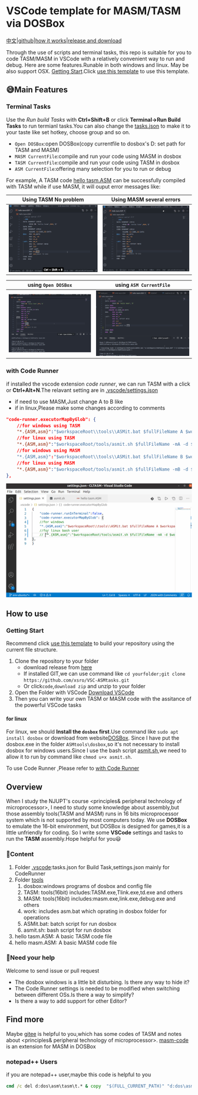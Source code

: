 # VSCode template for MASM/TASM via DOSBox

[中文](readme.zh.md)|[github](https://github.com/xsro/VSC-ASMtasks)|[how it works](doc/how-it-work.md)|[release and download](https://github.com/xsro/VSC-ASMtasks/releases)

Through the use of scripts and terminal tasks, this repo is suitable for you to code TASM/MASM in VSCode with a relatively convenient way to run and debug. Here are some features.Runable in both windows and linux. May be also support OSX. [Getting Start](#getting-start).Click [use this template](https://github.com/xsro/VSC-ASMtasks/generate) to use this template.

## :sweat_smile:Main Features

### Terminal Tasks

Use the *Run build Tasks* with **Ctrl+Shift+B** or click **Terminal->Run Build Tasks** to run termianl tasks.You can also change the [tasks.json](.vscode/tasks.json) to make it to your taste like set hotkey, choose group and so on.

- `Open DOSBox`:open DOSBox(copy currentfile to dosbox's D: set path for TASM and MASM)
- `MASM CurrentFile`:compile and run your code using MASM in dosbox
- `TASM CurrentFile`:compile and run your code using TASM in dosbox
- `ASM CurrentFile`:offering many selection for you to run or debug

For example, A TASM code [hello tasm.ASM](hello%20tasm.ASM) can be successfully compiled with TASM while if use MASM, it will ouput error messages like:

|Using TASM No problem|Using MASM several errors|
|------|----------|
|![RunBuildTasksSuccess](pics/RunBuildTestsuc.gif)|![RunBuildTasksError](pics/RunBuildTestsErr.gif)|

|using `Open DOSBox`|using `ASM CurrentFile`|
|----|---|
|![dosbox here](pics/Runtasks0.gif)|![7](pics/Runtasks7.gif)|

### with **Code Runner**

if installed the vscode extension *code runner*, we can run TASM with a click or **Ctrl+Alt+N**.The relavant setting are in [.vscode/settings.json](.vscode/settings.json)

- if need to use MASM,Just change A to B like
- if in linux,Please make some changes according to comments

```json
"code-runner.executorMapByGlob": {
    //for windows using TASM
    "*.{ASM,asm}":"$workspaceRoot\\tools\\ASMit.bat $fullFileName A $workspaceRoot\\tools $workspaceRoot\\tools\\work",
    //for linux using TASM
    "*.{ASM,asm}":"$workspaceRoot/tools/asmit.sh $fullFileName -mA -d $workspaceRoot/tools"
    //for windows using MASM
    "*.{ASM,asm}":"$workspaceRoot\\tools\\ASMit.bat $fullFileName B $workspaceRoot\\tools $workspaceRoot\\tools\\work",
    //for linux using MASM
    "*.{ASM,asm}":"$workspaceRoot/tools/asmit.sh $fullFileName -mB -d $workspaceRoot/tools"
},
```

![coderunner](pics/CodeRunnerUbuntu.gif)

## How to use

### Getting Start

Recommend click [use this template](https://github.com/xsro/VSC-ASMtasks/generate) to build your repository using the current file structure.

1. Clone the repository to your folder
   - download release from [here](https://gitee.com/chenliucx/CLTASM/releases)
   - If installed GIT,we can use command like `cd yourfolder;git clone https://github.com/xsro/VSC-ASMtasks.git`
   - Or click`code`,`download zip` and unzip to your folder
2. Open the Folder with VSCode [Download VSCode](https://code.visualstudio.com/Download)
3. Then you can write your own TASM or MASM code with the assitance of the powerful VSCode tasks

#### for linux

For linux, we should **Install the `dosbox` first**.Use command like `sudo apt install dosbox` or download from website[DOSBox](https://www.dosbox.com). Since I have put the dosbox.exe in the folder `ASMtools\dosbox`,so it's not necessary to install dosbox for windows users.Since I use the bash script [asmit.sh](tools/asmit.sh),we need to allow it to run by command like `chmod u+x asmit.sh`.

To use Code Runner ,Please refer to [with Code Runner](#with-code-runner)

## Overview

When I study the NJUPT's course <principles& peripheral technology of microprocessor>, I need to study some knowledge about assembly,but those assembly tools(TASM and MASM) runs in 16 bits microprocessor system which is not supported by most computers today. We use **DOSBox** to emulate the 16-bit environment, but DOSBox is designed for games,it is a little unfriendly for coding. So I write some **VSCode** settings and tasks to run the **TASM** assembly.Hope helpful for you:smiley:

### :file_folder:Content

1. Folder [.vscode](.vscode):tasks.json for Build Task,settings.json mainly for CodeRunner
2. Folder [tools](tools)
   1. dosbox:windows programs of dosbox and config file
   2. TASM: tools(16bit) includes:TASM.exe,Tlink.exe,td.exe and others
   3. MASM: tools(16bit) includes:masm.exe,link.exe,debug.exe and others
   4. work: includes asm.bat which oprating in dosbox folder for operations
   5. ASMit.bat: batch script for run dosbox
   6. asmit.sh:  bash script for run dosbox
3. hello tasm.ASM: A basic TASM code file
4. hello masm.ASM: A basic MASM code file

### :raising_hand:Need your help

Welcome to send issue or pull request

- The dosbox windows is a little bit disturbing. Is there any way to hide it?
- The Code Runner settings is needed to be modified when switching between different OSs.Is there a way to simplify?
- Is there a way to add support for other Editor?

## Find more

Maybe [gitee](https://gitee.com/chenliucx/CLTASM) is helpful to you,which has some codes of TASM and notes about <principles& peripheral technology of microprocessor>.
[masm-code](https://github.com/Woodykaixa/masm-code) is an extension for MASM in DOSBox

### notepad++ Users

if you are notepad++ user,maybe this code is helpful to you

```cmd
cmd /c del d:dos\asm\tasm\t.* & copy  "$(FULL_CURRENT_PATH)" "d:dos\asm\tasm\t.asm" & D:\DOS\DOSBox.exe -noautoexec -c "mount c d:dos\asm\tasm"  -c "c:"  -c "tasm/t/zi t.asm" -c "tlink/v/3 t.obj" -c "t.exe" -c "pause" -c "exit"
```
